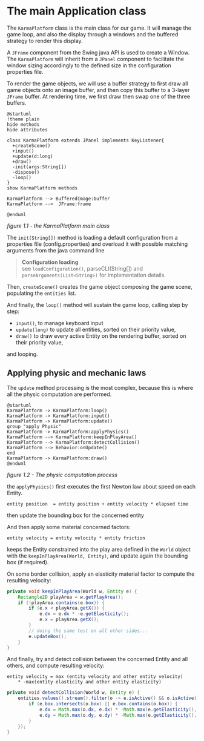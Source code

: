 # The main Application class

The `KarmaPlatform` class is the main class for our game. It will manage the game loop, and also the display through a
windows and the buffered strategy to render this display.

A `JFrame` component from the Swing java API is used to create a Window. The `KarmaPlatform` will inherit from a `JPanel`
component to facilitate the window sizing accordingly to the defined size in the configuration properties file.

To render the game objects, we will use a buffer strategy to first draw all game objects onto an image buffer, and then
copy this buffer to a 3-layer `JFrame` buffer. At rendering time, we first draw then swap one of the three buffers.

```plantuml
@startuml
!theme plain
hide methods
hide attributes

class KarmaPlatform extends JPanel implements KeyListener{
  +createScene()
  +input()
  +update(d:long)
  +draw()
  -init(args:String[])
  -dispose()
  -loop()
}
show KarmaPlatform methods 

KarmaPlatform --> BufferedImage:buffer
KarmaPlatform -->  JFrame:frame

@enduml
```

_figure 1.1 - the KarmaPlatform main class_

The `init(String[])` method is loading a default configuration from a properties file (config.properties) and overload
it with possible matching arguments from the java command line

> **Configuration loading**<BR/>
> see `loadConfiguration()`, parseCLI(String[]) and `parseArguments(List<String>)` for implementation details.


Then, `createScene()` creates the game object composing the game scene, populating the `entities` list.

And finally, the `loop()` method will sustain the game loop, calling step by step:

- `input()`, to manage keyboard input
- `update(long)` to update all entities, sorted on their priority value,
- `draw()` to draw every active Entity on the rendering buffer, sorted on their priority value,

and looping.

## Applying physic and mechanic laws

The `update` method processing is the most complex, because this is where all the physic computation are performed.

```plantuml
@startuml
KarmaPlatform -> KarmaPlatform:loop()
KarmaPlatform -> KarmaPlatform:input()
KarmaPlatform -> KarmaPlatform:update()
group "apply Physic"
KarmaPlatform -> KarmaPlatform:applyPhysics()
KarmaPlatform --> KarmaPlatform:keepInPlayArea()
KarmaPlatform --> KarmaPlatform:detectCollision()
KarmaPlatform --> Behavior:onUpdate()
end
KarmaPlatform -> KarmaPlatform:draw()
@enduml
```

_figure 1.2 - The physic computation process_

the `applyPhysics()` first executes the first Newton law about speed on each Entity.

```text
entity position  = entity position + entity velocity * elapsed time
```

then update the bounding box for the concerned entity

And then apply some material concerned factors:

```text
entity velocity = entity velocity * entity friction
```

keeps the Entity constrained into the play area defined in the `World` object
with the `keepInPlayArea(World, Entity)`, and update again the bounding box (if required).

On some border collision, apply an elasticity material factor to compute the resulting velocity:

```java
private void keepInPlayArea(World w, Entity e) {
    Rectangle2D playArea = w.getPlayArea();
    if (!playArea.contains(e.box)) {
        if (e.x < playArea.getX()) {
            e.dx = e.dx * -e.getElasticity();
            e.x = playArea.getX();
        }
        // doing the same test on all other sides... 
        e.updateBox();
    }
}
```

And finally, try and detect collision between the concerned Entity and all others, and compute resulting velocity:

```text
entity velocity = max (entity velocity and other entity velocity) 
    * -max(entity elasticity and other entity elasticity)
```

```java
private void detectCollision(World w, Entity e) {
    entities.values().stream().filter(o -> e.isActive() && o.isActive() && !o.equals(e)).forEach(o -> {
        if (e.box.intersects(o.box) || e.box.contains(o.box)) {
            e.dx = Math.max(o.dx, e.dx) * -Math.max(e.getElasticity(), o.getElasticity());
            e.dy = Math.max(o.dy, e.dy) * -Math.max(e.getElasticity(), o.getElasticity());
        }
    });
}
```

